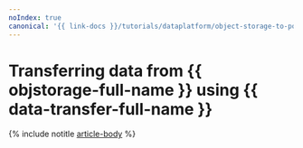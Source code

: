 ```yaml
---
noIndex: true
canonical: '{{ link-docs }}/tutorials/dataplatform/object-storage-to-postgresql'
---
```


# Transferring data from {{ objstorage-full-name }} using {{ data-transfer-full-name }}


{% include notitle [article-body](../../_tutorials/dataplatform/object-storage-to-postgresql.md) %}

